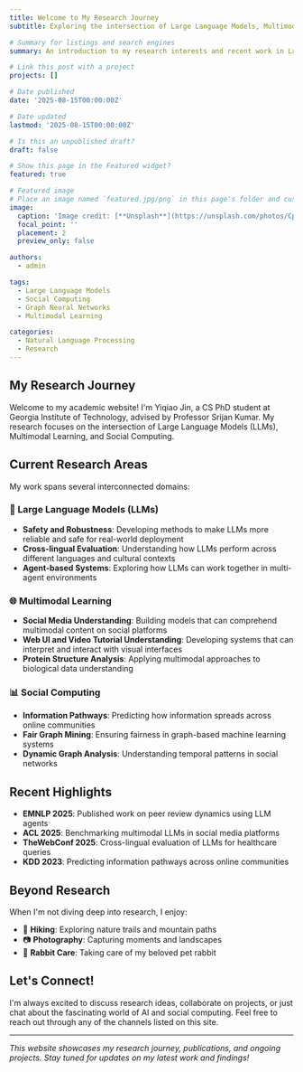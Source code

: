 ```yaml
---
title: Welcome to My Research Journey
subtitle: Exploring the intersection of Large Language Models, Multimodal Learning, and Social Computing

# Summary for listings and search engines
summary: An introduction to my research interests and recent work in Large Language Models, Multimodal Learning, and Social Computing.

# Link this post with a project
projects: []

# Date published
date: '2025-08-15T00:00:00Z'

# Date updated
lastmod: '2025-08-15T00:00:00Z'

# Is this an unpublished draft?
draft: false

# Show this page in the Featured widget?
featured: true

# Featured image
# Place an image named `featured.jpg/png` in this page's folder and customize its options here.
image:
  caption: 'Image credit: [**Unsplash**](https://unsplash.com/photos/CpkOjOcXdUY)'
  focal_point: ''
  placement: 2
  preview_only: false

authors:
  - admin

tags:
  - Large Language Models
  - Social Computing
  - Graph Neural Networks
  - Multimodal Learning

categories:
  - Natural Language Processing
  - Research
---
```


## My Research Journey

Welcome to my academic website! I'm Yiqiao Jin, a CS PhD student at Georgia Institute of Technology, advised by Professor Srijan Kumar. My research focuses on the intersection of Large Language Models (LLMs), Multimodal Learning, and Social Computing.

## Current Research Areas

My work spans several interconnected domains:

### 🤖 Large Language Models (LLMs)
- **Safety and Robustness**: Developing methods to make LLMs more reliable and safe for real-world deployment
- **Cross-lingual Evaluation**: Understanding how LLMs perform across different languages and cultural contexts
- **Agent-based Systems**: Exploring how LLMs can work together in multi-agent environments

### 🌐 Multimodal Learning
- **Social Media Understanding**: Building models that can comprehend multimodal content on social platforms
- **Web UI and Video Tutorial Understanding**: Developing systems that can interpret and interact with visual interfaces
- **Protein Structure Analysis**: Applying multimodal approaches to biological data understanding

### 📊 Social Computing
- **Information Pathways**: Predicting how information spreads across online communities
- **Fair Graph Mining**: Ensuring fairness in graph-based machine learning systems
- **Dynamic Graph Analysis**: Understanding temporal patterns in social networks

## Recent Highlights

- **EMNLP 2025**: Published work on peer review dynamics using LLM agents
- **ACL 2025**: Benchmarking multimodal LLMs in social media platforms
- **TheWebConf 2025**: Cross-lingual evaluation of LLMs for healthcare queries
- **KDD 2023**: Predicting information pathways across online communities

## Beyond Research

When I'm not diving deep into research, I enjoy:
- 🥾 **Hiking**: Exploring nature trails and mountain paths
- 📷 **Photography**: Capturing moments and landscapes
- 🐰 **Rabbit Care**: Taking care of my beloved pet rabbit

## Let's Connect!

I'm always excited to discuss research ideas, collaborate on projects, or just chat about the fascinating world of AI and social computing. Feel free to reach out through any of the channels listed on this site.

---

*This website showcases my research journey, publications, and ongoing projects. Stay tuned for updates on my latest work and findings!*
